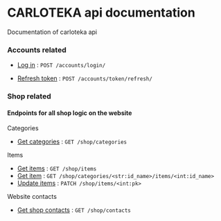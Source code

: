 # CARLOTEKA api documentation 

Documentation of carloteka api

### Accounts related

[//]: # ()
[//]: # (Auth)

[//]: # ()
[//]: # (* [Sign up]&#40;accounts/signup/post.md&#41; : `POST /accounts/signup/`)

* [Log in](accounts/login/post.md) : `POST /accounts/login/`

[//]: # (* [Sign up or Login via google]&#40;accounts/google/login/post.md&#41; : `POST /accounts/google/login/` &#40;no docs&#41;)

[//]: # (* [Sign up or Login via Facebook]&#40;accounts/facebook/login/post.md&#41; : `POST /accounts/facebook/login/` &#40;no docs&#41;)

* [Refresh token](accounts/token/refresh/post.md) : `POST /accounts/token/refresh/`

[//]: # (* [Get user]&#40;accounts/users/pk/get.md&#41; : `GET /accounts/users/<int:pk>`)

[//]: # (* [Update user]&#40;accounts/users/pk/patch.md&#41; : `PATCH /accounts/user/<int:pk>`)

[//]: # (* [Delete user]&#40;accounts/users/pk/delete.md&#41; : `DELETE /accounts/user/<int:pk>`)


[//]: # (* [Create user address]&#40;accounts/users/pk/adress/post.md&#41; : `POST /accounts/user/<int:pk>/adress`)

[//]: # (* [Get user address]&#40;accounts/users/pk/adress/get.md&#41; : `GET /accounts/user/<int:pk>/adress`)

[//]: # (* [Update user address]&#40;accounts/users/pk/adress/put.md&#41; : `PUT /accounts/user/<int:pk>/adress`)

[//]: # (* [delete user address]&#40;accounts/users/pk/adress/delete.md&#41; : `DELETE /accounts/user/<int:pk>/adress`)


### Shop related

#### Endpoints for all shop logic on the website

Categories

* [Get categories](shop/categories/get.md) : `GET /shop/categories`

Items

* [Get items](shop/items/get.md) : `GET /shop/items`
* [Get item](shop/categories/id_name/items/id_name/get.md) : `GET /shop/categories/<str:id_name>/items/<int:id_name>`
* [Update items](shop/items/pk/patch.md) : `PATCH /shop/items/<int:pk>`

Website contacts

* [Get shop contacts](shop/contacts/get.md) : `GET /shop/contacts`
 
[//]: # (Orders)

[//]: # ()
[//]: # (* [Get orders]&#40;shop/orders/get.md&#41; : `GET /shop/orders` &#40;dev&#41;)

[//]: # (* [Get order]&#40;shop/orders/pk/get.md&#41; : `GET /shop/orders/<int:pk>` &#40;dev&#41;)

[//]: # (* [Create order]&#40;shop/orders/post.md&#41; : `POST /shop/orders` &#40;dev&#41;)

[//]: # (* [Update order]&#40;shop/orders/pk/patch.md&#41; : `PATCH /shop/orders/<int:pk>` &#40;dev&#41;)

[//]: # ()
[//]: # (Reviews)

[//]: # ()
[//]: # (* [Get items' reviews]&#40;shop/items/pk/reviews/get.md&#41; : `GET /shop/itmes/<int:pk>/reviews` &#40;dev&#41;)

[//]: # (* [Create review]&#40;shop/reviews/post.md&#41; : `POST /shop/reviews` &#40;dev&#41;)


[//]: # (### Nova Posta )


[//]: # (### Payment Provider)
